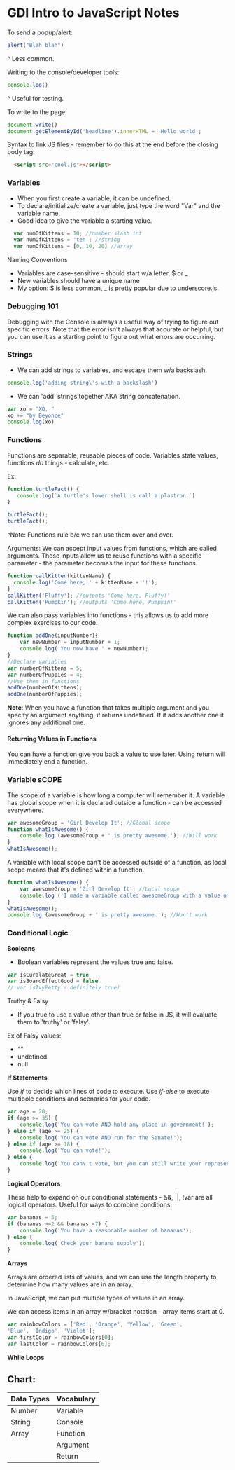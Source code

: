 # GDI Intro to JavaScript Notes

To send a popup/alert:
```JavaScript
alert("Blah blah")
```
^ Less common.

Writing to the console/developer tools:
```JavaScript
console.log()
```

^ Useful for testing.

To write to the page:
```JavaScript
document.write()
document.getElementById('headline').innerHTML = 'Hello world';
```
Syntax to link JS files - remember to do this at the end before the closing body tag:

```HTML
  <script src="cool.js"></script>
```
### Variables

* When you first create a variable, it can be undefined.
* To declare/initialize/create a variable, just type the word "Var" and the variable name.
* Good idea to give the variable a starting value.

```JavaScript
  var numOfKittens = 10; //number slash int
  var numOfKittens = 'ten'; //string
  var numOfKittens = [0, 10, 20] //array
```

Naming Conventions
* Variables are case-sensitive - should start w/a letter, $ or _
* New variables should have a unique name
* My option: $ is less common, _ is pretty popular due to underscore.js.


### Debugging 101

Debugging with the Console is always a useful way of trying to figure out specific errors. Note that the error isn't always that accurate or helpful, but you can use it as a starting point to figure out what errors are occurring.

### Strings

* We can add strings to variables, and escape them w/a backslash.

```JavaScript
console.log('adding string\'s with a backslash')
```

* We can 'add' strings together AKA string concatenation.

```JavaScript
var xo = "XO, "
xo += "by Beyonce"
console.log(xo)
```

### Functions

Functions are separable, reusable pieces of code. Variables state values, functions *do* things - calculate, etc.

Ex:

```JavaScript
function turtleFact() {
   console.log(`A turtle's lower shell is call a plastron.`)
}

turtleFact();
turtleFact();
```

^Note: Functions rule b/c we can use them over and over.

Arguments: We can accept input values from functions, which are called arguments.
These inputs allow us to reuse functions with a specific parameter - the parameter
becomes the input for these functions.

```JavaScript
function callKitten(kittenName) {
  console.log('Come here, ' + kittenName + '!');
}
callKitten('Fluffy'); //outputs 'Come here, Fluffy!'
callKitten('Pumpkin'); //outputs 'Come here, Pumpkin!'

```

We can also pass variables into functions - this allows us to add more complex exercises to our code.

```JavaScript
function addOne(inputNumber){
    var newNumber = inputNumber + 1;
    console.log('You now have ' + newNumber);
}
//Declare variables
var numberOfKittens = 5;
var numberOfPuppies = 4;
//Use them in functions
addOne(numberOfKittens);
addOne(numberOfPuppies);    
```

**Note**: When you have a function that takes multiple argument and you specify an argument anything, it returns undefined. If it adds another one it ignores any additional one.

#### Returning Values in Functions
You can have a function give you back a value to use later. Using return will immediately end a function.

### Variable sCOPE

The scope of a variable is how long a computer will remember it. A variable has global scope when it is declared outside a function - can be accessed everywhere.

```JavaScript
var awesomeGroup = 'Girl Develop It'; //Global scope
function whatIsAwesome() {
    console.log (awesomeGroup + ' is pretty awesome.'); //Will work
}
whatIsAwesome();

```

A variable with local scope can't be accessed outside of a function, as local scope means that it's defined within a function.

```JavaScript
function whatIsAwesome() {
    var awesomeGroup = 'Girl Develop It'; //Local scope
    console.log ('I made a variable called awesomeGroup with a value of ' + awesomeGroup); //Will work
}
whatIsAwesome();
console.log (awesomeGroup + ' is pretty awesome.'); //Won't work

```

### Conditional Logic

**Booleans**
- Boolean variables represent the values true and false.

```JavaScript
var isCuralateGreat = true
var isBoardEffectGood = false
// var isIvyPetty - definitely true!
```

Truthy & Falsy
- If you true to use a value other than true or false in JS, it will evaluate them to 'truthy' or 'falsy'.

Ex of Falsy values:
* ""
* undefined
* null

**If Statements**

Use *if* to decide which lines of code to execute. Use *if-else* to execute multipole conditions and scenarios for your code.
```JavaScript
var age = 20;
if (age >= 35) {
    console.log('You can vote AND hold any place in government!');
} else if (age >= 25) {
    console.log('You can vote AND run for the Senate!');
} else if (age >= 18) {
    console.log('You can vote!');
} else {
    console.log('You can\'t vote, but you can still write your representatives.');
}

```
**Logical Operators**

These help to expand on our conditional statements - &&, ||, !var are all logical operators. Useful for ways to combine conditions.

```JavaScript
var bananas = 5;
if (bananas >=2 && bananas <7) {
    console.log('You have a reasonable number of bananas');
} else {
    console.log('Check your banana supply');
}

```

**Arrays**

Arrays are ordered lists of values, and we can use the length property to determine how many values are in an array.

In JavaScript, we can put multiple types of values in an array.

We can access items in an array w/bracket notation - array items start at 0.
```JavaScript
var rainbowColors = ['Red', 'Orange', 'Yellow', 'Green',
'Blue', 'Indigo', 'Violet'];
var firstColor = rainbowColors[0];
var lastColor = rainbowColors[6];
```

**While Loops**




## Chart:

| Data Types    | Vocabulary    |
| ------------- | ------------- |
| Number        | Variable      |
| String        | Console       |
| Array         | Function      |
|               | Argument      |
|               | Return        |

